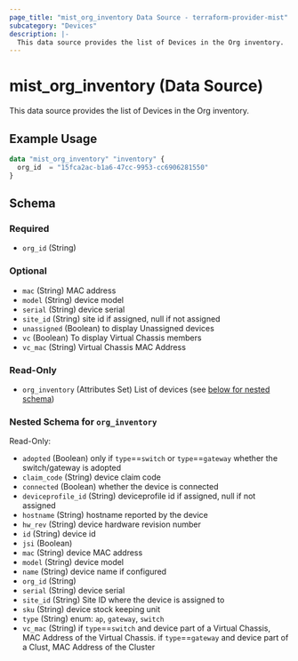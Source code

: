 ```yaml
---
page_title: "mist_org_inventory Data Source - terraform-provider-mist"
subcategory: "Devices"
description: |-
  This data source provides the list of Devices in the Org inventory.
---
```


# mist_org_inventory (Data Source)

This data source provides the list of Devices in the Org inventory.


## Example Usage

```terraform
data "mist_org_inventory" "inventory" {
  org_id  = "15fca2ac-b1a6-47cc-9953-cc6906281550"
}
```

<!-- schema generated by tfplugindocs -->
## Schema

### Required

- `org_id` (String)

### Optional

- `mac` (String) MAC address
- `model` (String) device model
- `serial` (String) device serial
- `site_id` (String) site id if assigned, null if not assigned
- `unassigned` (Boolean) to display Unassigned devices
- `vc` (Boolean) To display Virtual Chassis members
- `vc_mac` (String) Virtual Chassis MAC Address

### Read-Only

- `org_inventory` (Attributes Set) List of devices (see [below for nested schema](#nestedatt--org_inventory))

<a id="nestedatt--org_inventory"></a>
### Nested Schema for `org_inventory`

Read-Only:

- `adopted` (Boolean) only if `type`==`switch` or `type`==`gateway`
whether the switch/gateway is adopted
- `claim_code` (String) device claim code
- `connected` (Boolean) whether the device is connected
- `deviceprofile_id` (String) deviceprofile id if assigned, null if not assigned
- `hostname` (String) hostname reported by the device
- `hw_rev` (String) device hardware revision number
- `id` (String) device id
- `jsi` (Boolean)
- `mac` (String) device MAC address
- `model` (String) device model
- `name` (String) device name if configured
- `org_id` (String)
- `serial` (String) device serial
- `site_id` (String) Site ID where the device is assigned to
- `sku` (String) device stock keeping unit
- `type` (String) enum: `ap`, `gateway`, `switch`
- `vc_mac` (String) if `type`==`switch` and device part of a Virtual Chassis, MAC Address of the Virtual Chassis. if `type`==`gateway` and device part of a Clust, MAC Address of the Cluster